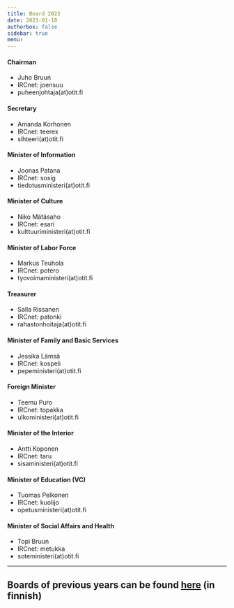 ```yaml
---
title: Board 2023
date: 2023-01-18
authorbox: false
sidebar: true
menu:
---
```


#### Chairman
- Juho Bruun
- IRCnet: joensuu
- puheenjohtaja(at)otit.fi

#### Secretary
- Amanda Korhonen
- IRCnet: teerex
- sihteeri(at)otit.fi

#### Minister of Information
- Joonas Patana
- IRCnet: sosig
- tiedotusministeri(at)otit.fi

#### Minister of Culture
- Niko Mätäsaho
- IRCnet: esari
- kulttuuriministeri(at)otit.fi

#### Minister of Labor Force
- Markus Teuhola
- IRCnet: potero
- tyovoimaministeri(at)otit.fi

#### Treasurer
- Salla Rissanen
- IRCnet: patonki
- rahastonhoitaja(at)otit.fi

#### Minister of Family and Basic Services
- Jessika Lämsä
- IRCnet: kospeli
- pepeministeri(at)otit.fi

#### Foreign Minister
- Teemu Puro
- IRCnet: topakka
- ulkoministeri(at)otit.fi

#### Minister of the Interior
- Antti Koponen
- IRCnet: taru
- sisaministeri(at)otit.fi

#### Minister of Education (VC)
- Tuomas Pelkonen
- IRCnet: kuolijo
- opetusministeri(at)otit.fi

#### Minister of Social Affairs and Health
- Topi Bruun
- IRCnet: metukka
- soteministeri(at)otit.fi

---

## Boards of previous years can be found [here](/kilta/wanhat-toimijat) (in finnish)